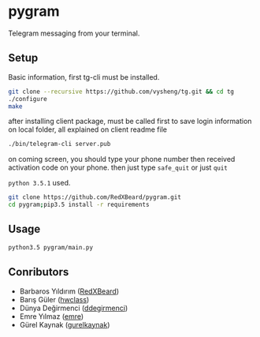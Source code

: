 # pygram
Telegram messaging from your terminal.

## Setup
Basic information, first tg-cli must be installed.
```bash
git clone --recursive https://github.com/vysheng/tg.git && cd tg
./configure
make
```
after installing client package, must be called first to save login information on local folder, all explained on client readme file 
```bash
./bin/telegram-cli server.pub
```
on coming screen, you should type your phone number then received activation code on your phone. then just type <code>safe_quit</code> or just <code>quit</code>

<code>python 3.5.1</code> used.
```bash
git clone https://github.com/RedXBeard/pygram.git
cd pygram;pip3.5 install -r requirements
```
## Usage
```bash
python3.5 pygram/main.py
```

## Conributors
- Barbaros Yıldırım ([RedXBeard](https://github.com/RedXBeard))
- Barış Güler ([hwclass](https://github.com/hwclass))
- Dünya Değirmenci ([ddegirmenci](https://github.com/ddegirmenci))
- Emre Yılmaz ([emre](https://github.com/emre))
- Gürel Kaynak ([gurelkaynak](https://github.com/gurelkaynak))
